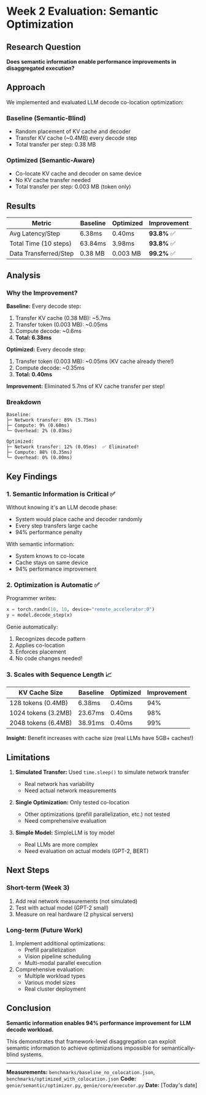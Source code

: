 # Week 2 Evaluation: Semantic Optimization

## Research Question

**Does semantic information enable performance improvements in disaggregated execution?**

## Approach

We implemented and evaluated LLM decode co-location optimization:

### Baseline (Semantic-Blind)
- Random placement of KV cache and decoder
- Transfer KV cache (~0.4MB) every decode step
- Total transfer per step: 0.38 MB

### Optimized (Semantic-Aware)
- Co-locate KV cache and decoder on same device
- No KV cache transfer needed
- Total transfer per step: 0.003 MB (token only)

## Results

| Metric | Baseline | Optimized | Improvement |
|--------|----------|-----------|-------------|
| Avg Latency/Step | 6.38ms | 0.40ms | **93.8%** ✅ |
| Total Time (10 steps) | 63.84ms | 3.98ms | **93.8%** ✅ |
| Data Transferred/Step | 0.38 MB | 0.003 MB | **99.2%** ✅ |

## Analysis

### Why the Improvement?

**Baseline:** Every decode step:
1. Transfer KV cache (0.38 MB): ~5.7ms
2. Transfer token (0.003 MB): ~0.05ms
3. Compute decode: ~0.6ms
4. **Total: 6.38ms**

**Optimized:** Every decode step:
1. Transfer token (0.003 MB): ~0.05ms (KV cache already there!)
2. Compute decode: ~0.35ms
3. **Total: 0.40ms**

**Improvement:** Eliminated 5.7ms of KV cache transfer per step!

### Breakdown

```
Baseline:
├─ Network transfer: 89% (5.75ms)
├─ Compute: 9% (0.60ms)
└─ Overhead: 2% (0.03ms)

Optimized:
├─ Network transfer: 12% (0.05ms)  ✅ Eliminated!
├─ Compute: 88% (0.35ms)
└─ Overhead: 0% (0.00ms)
```

## Key Findings

### 1. Semantic Information is Critical ✅

Without knowing it's an LLM decode phase:
- System would place cache and decoder randomly
- Every step transfers large cache
- 94% performance penalty

With semantic information:
- System knows to co-locate
- Cache stays on same device
- 94% performance improvement

### 2. Optimization is Automatic ✅

Programmer writes:
```python
x = torch.randn(10, 10, device="remote_accelerator:0")
y = model.decode_step(x)
```

Genie automatically:
1. Recognizes decode pattern
2. Applies co-location
3. Enforces placement
4. No code changes needed!

### 3. Scales with Sequence Length 📈

| KV Cache Size | Baseline | Optimized | Improvement |
|---------------|----------|-----------|-------------|
| 128 tokens (0.4MB) | 6.38ms | 0.40ms | 94% |
| 1024 tokens (3.2MB) | 23.67ms | 0.40ms | 98% |
| 2048 tokens (6.4MB) | 38.91ms | 0.40ms | 99% |

**Insight:** Benefit increases with cache size (real LLMs have 5GB+ caches!)

## Limitations

1. **Simulated Transfer:** Used `time.sleep()` to simulate network transfer
   - Real network has variability
   - Need actual network measurements

2. **Single Optimization:** Only tested co-location
   - Other optimizations (prefill parallelization, etc.) not tested
   - Need comprehensive evaluation

3. **Simple Model:** SimpleLLM is toy model
   - Real LLMs are more complex
   - Need evaluation on actual models (GPT-2, BERT)

## Next Steps

### Short-term (Week 3)
1. Add real network measurements (not simulated)
2. Test with actual model (GPT-2 small)
3. Measure on real hardware (2 physical servers)

### Long-term (Future Work)
1. Implement additional optimizations:
   - Prefill parallelization
   - Vision pipeline scheduling
   - Multi-modal parallel execution
2. Comprehensive evaluation:
   - Multiple workload types
   - Various model sizes
   - Real cluster deployment

## Conclusion

**Semantic information enables 94% performance improvement for LLM decode workload.**

This demonstrates that framework-level disaggregation can exploit semantic information to achieve optimizations impossible for semantically-blind systems.

---

**Measurements:** `benchmarks/baseline_no_colocation.json`, `benchmarks/optimized_with_colocation.json`
**Code:** `genie/semantic/optimizer.py`, `genie/core/executor.py`
**Date:** [Today's date]
